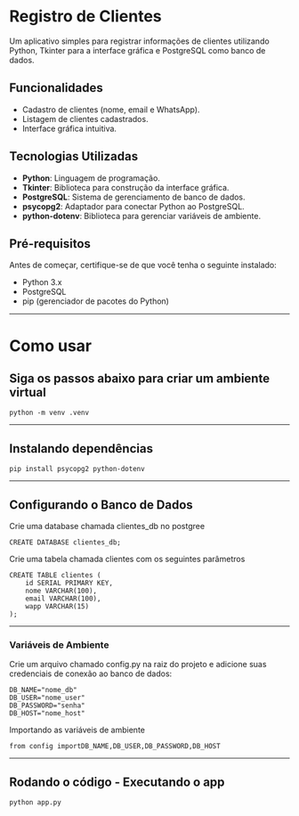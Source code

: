 # Registro de Clientes

Um aplicativo simples para registrar informações de clientes utilizando Python, Tkinter para a interface gráfica e PostgreSQL como banco de dados.

## Funcionalidades

- Cadastro de clientes (nome, email e WhatsApp).
- Listagem de clientes cadastrados.
- Interface gráfica intuitiva.

## Tecnologias Utilizadas

- **Python**: Linguagem de programação.
- **Tkinter**: Biblioteca para construção da interface gráfica.
- **PostgreSQL**: Sistema de gerenciamento de banco de dados.
- **psycopg2**: Adaptador para conectar Python ao PostgreSQL.
- **python-dotenv**: Biblioteca para gerenciar variáveis de ambiente.

## Pré-requisitos

Antes de começar, certifique-se de que você tenha o seguinte instalado:

- Python 3.x
- PostgreSQL
- pip (gerenciador de pacotes do Python)


---

# Como usar

## Siga os passos abaixo para criar um ambiente virtual

```
python -m venv .venv
```

---

## Instalando dependências

```
pip install psycopg2 python-dotenv
```

---

## Configurando o Banco de Dados

Crie uma database chamada clientes_db no postgree

```
CREATE DATABASE clientes_db;
```

Crie uma tabela chamada clientes com os seguintes parâmetros

```
CREATE TABLE clientes (
    id SERIAL PRIMARY KEY,
    nome VARCHAR(100),
    email VARCHAR(100),
    wapp VARCHAR(15)
);

```

---



### Variáveis de Ambiente

Crie um arquivo chamado config.py na raiz do projeto e adicione suas credenciais de conexão ao banco de dados:

```
DB_NAME="nome_db"
DB_USER="nome_user"
DB_PASSWORD="senha"
DB_HOST="nome_host"

```

Importando as variáveis de ambiente

```
from config importDB_NAME,DB_USER,DB_PASSWORD,DB_HOST
```


---

## Rodando o código - Executando o app

```
python app.py

```
